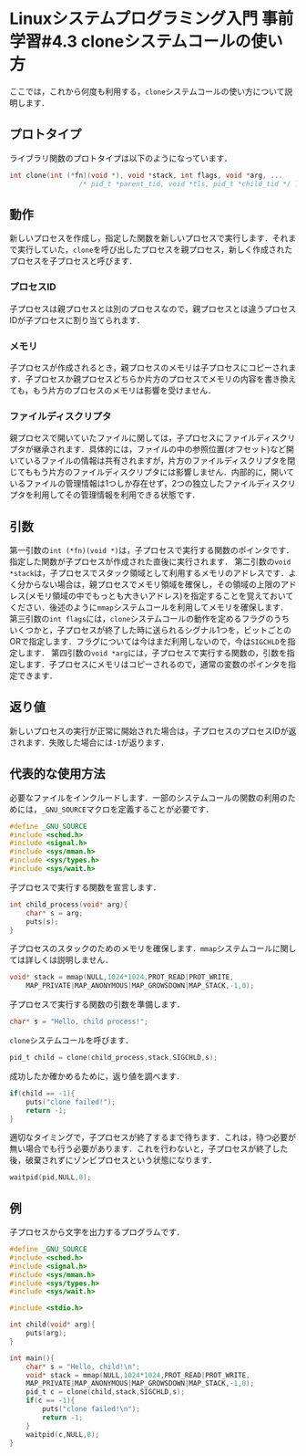# Linuxシステムプログラミング入門 事前学習#4.3 cloneシステムコールの使い方
ここでは，これから何度も利用する，`clone`システムコールの使い方について説明します．
## プロトタイプ
ライブラリ関数のプロトタイプは以下のようになっています．
```c
int clone(int (*fn)(void *), void *stack, int flags, void *arg, ...
                 /* pid_t *parent_tid, void *tls, pid_t *child_tid */ );
```
## 動作
新しいプロセスを作成し，指定した関数を新しいプロセスで実行します．それまで実行していた，`clone`を呼び出したプロセスを親プロセス，新しく作成されたプロセスを子プロセスと呼びます．
### プロセスID
子プロセスは親プロセスとは別のプロセスなので，親プロセスとは違うプロセスIDが子プロセスに割り当てられます．
### メモリ
子プロセスが作成されるとき，親プロセスのメモリは子プロセスにコピーされます．子プロセスか親プロセスどちらか片方のプロセスでメモリの内容を書き換えても，もう片方のプロセスのメモリは影響を受けません．
### ファイルディスクリプタ
親プロセスで開いていたファイルに関しては，子プロセスにファイルディスクリプタが継承されます．具体的には，ファイルの中の参照位置(オフセット)など開いているファイルの情報は共有されますが，片方のファイルディスクリプタを閉じてももう片方のファイルディスクリプタには影響しません．内部的に，開いているファイルの管理情報は1つしか存在せず，2つの独立したファイルディスクリプタを利用してその管理情報を利用できる状態です．
## 引数
第一引数の`int (*fn)(void *)`は，子プロセスで実行する関数のポインタです．指定した関数が子プロセスが作成された直後に実行されます．
第二引数の`void *stack`は，子プロセスでスタック領域として利用するメモリのアドレスです．よく分からない場合は，親プロセスでメモリ領域を確保し，その領域の上限のアドレス(メモリ領域の中でもっとも大きいアドレス)を指定することを覚えておいてください．後述のように`mmap`システムコールを利用してメモリを確保します．
第三引数の`int flags`には，`clone`システムコールの動作を定めるフラグのうちいくつかと，子プロセスが終了した時に送られるシグナル1つを，ビットごとのORで指定します．フラグについては今はまだ利用しないので，今は`SIGCHLD`を指定します．
第四引数の`void *arg`には，子プロセスで実行する関数の，引数を指定します．子プロセスにメモリはコピーされるので，通常の変数のポインタを指定できます．
## 返り値
新しいプロセスの実行が正常に開始された場合は，子プロセスのプロセスIDが返されます．失敗した場合には`-1`が返ります．
## 代表的な使用方法
必要なファイルをインクルードします．一部のシステムコールの関数の利用のためには，`_GNU_SOURCE`マクロを定義することが必要です．
```c
#define _GNU_SOURCE
#include <sched.h>
#include <signal.h>
#include <sys/mman.h>
#include <sys/types.h>
#include <sys/wait.h>
```
子プロセスで実行する関数を宣言します．
```c
int child_process(void* arg){
    char* s = arg;
    puts(s);
}
```
子プロセスのスタックのためのメモリを確保します．`mmap`システムコールに関しては詳しくは説明しません．
```c
void* stack = mmap(NULL,1024*1024,PROT_READ|PROT_WRITE,
    MAP_PRIVATE|MAP_ANONYMOUS|MAP_GROWSDOWN|MAP_STACK,-1,0);
```
子プロセスで実行する関数の引数を準備します．
```c
char* s = "Hello, child process!";
```
`clone`システムコールを呼びます．
```c
pid_t child = clone(child_process,stack,SIGCHLD,s);
```
成功したか確かめるために，返り値を調べます．
```c
if(child == -1){
    puts("clone failed!");
    return -1;
}
```
適切なタイミングで，子プロセスが終了するまで待ちます．これは，待つ必要が無い場合でも行う必要があります．これを行わないと，子プロセスが終了した後，破棄されずにゾンビプロセスという状態になります．
```c
waitpid(pid,NULL,0);
```
## 例
子プロセスから文字を出力するプログラムです．
```c
#define _GNU_SOURCE
#include <sched.h>
#include <signal.h>
#include <sys/mman.h>
#include <sys/types.h>
#include <sys/wait.h>

#include <stdio.h>

int child(void* arg){
	puts(arg);
}

int main(){
	char* s = "Hello, child!\n";
	void* stack = mmap(NULL,1024*1024,PROT_READ|PROT_WRITE,
    MAP_PRIVATE|MAP_ANONYMOUS|MAP_GROWSDOWN|MAP_STACK,-1,0);
	pid_t c = clone(child,stack,SIGCHLD,s);
	if(c == -1){
		puts("clone failed!\n");
		return -1;
	}
	waitpid(c,NULL,0);
}
```
